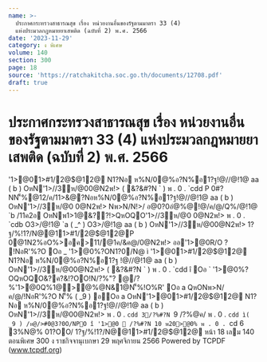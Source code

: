 ```yaml
---
name: >-
  ประกาศกระทรวงสาธารณสุข เรื่อง หน่วยงานอื่นของรัฐตามมาตรา 33 (4)
  แห่งประมวลกฎหมายยาเสพติด (ฉบับที่ 2) พ.ศ. 2566
date: '2023-11-29'
category: ง พิเศษ
volume: 140
section: 300
page: 18
source: 'https://ratchakitcha.soc.go.th/documents/12708.pdf'
draft: true
---
```


# ประกาศกระทรวงสาธารณสุข เรื่อง หน่วยงานอื่นของรัฐตามมาตรา 33 (4) แห่งประมวลกฎหมายยาเสพติด (ฉบับที่ 2) พ.ศ. 2566

'1>@01>#1/2@$@12@ N1?Nอ ห%N/0@%อ?N%อ1?ฐ!@//@!1@ aa ( b ) OหN'1>//3ห/@00@N2พ!> ( &?&#?N ` ) พ . 0 . `cdd P 0#?NN'็%@12/ค/11>&@?Nอห%N/0@%อ?N%อ1?ฐ!@//@!1@ aa ( b ) OหN'1>//3ห/@0 0@N2พ!> Nพ>N/N!>/ อ@0?0อํ@%@!@/ค/@/Q%/@!1@ `b /11ค2อ OหNพ1>1@&??!>QหOQO'1>//3ห/@0 0@N2พ!> พ . 0 . `cdb O3>/@!1@ `a ( _^ ) O3>/@!1@ aa ( b ) OหN'1>//3ห/@00@N2พ!> 1?ฐ/%!1?/N@@11>#1/2@$@12@P 0@1N2%อO%>อค>11/@1ค/&ค@/0@N2พ!> ออ'1>@0R/O ? !NอR'%?O Oอ _ '1>@0%?ON1?0/N@ ì '1>@01>#1/2@$@12@ N1?Nอ ห%N/0@%อ?N%อ1?ฐ !@//@!1@ aa ( b ) OหN'1>//3ห/@00@N2พ!> ( &?&#?N ` ) พ . 0 . `cdd î Oอ ` '1>@0%?OQหOQO&?ค?&!?OO!N/?%"? @/?%'1>@0Q%1@>@%@N&1@N'็%!O%R' Oอ a QหONพ>N/ค/@/!NอR'%?O N'็% ( _9 ) อOอ a OหN'1>@01>#1/2@$@12@ N1?Nอ ห%N/0@%อ?N%อ1?ฐ!@//@!1@ aa ( b ) OหN'1>//3ห/@00@N2พ!> พ . 0 . `cdd 3/?%#?N `9 /?%@ค/ พ . 0 . `cdd ì( _9 ) /ห@/>#0@3?0O/NPO î '1>@0  /?%#?N 10 พ20>@0% พ . 0 . `cd 6 3%N@% 01?OO/ 1?ฐ/%!1?/N@@11>#1/2@$@12@ หน้า 18 เลม 140 ตอนพิเศษ 300 ง ราชกิจจานุเบกษา 29 พฤศจิกายน 2566 Powered by TCPDF (www.tcpdf.org)
